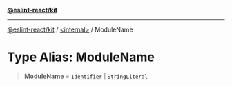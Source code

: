 [**@eslint-react/kit**](../../README.md)

***

[@eslint-react/kit](../../README.md) / [\<internal\>](../README.md) / ModuleName

# Type Alias: ModuleName

> **ModuleName** = [`Identifier`](../interfaces/Identifier-1.md) \| [`StringLiteral`](../interfaces/StringLiteral-1.md)
